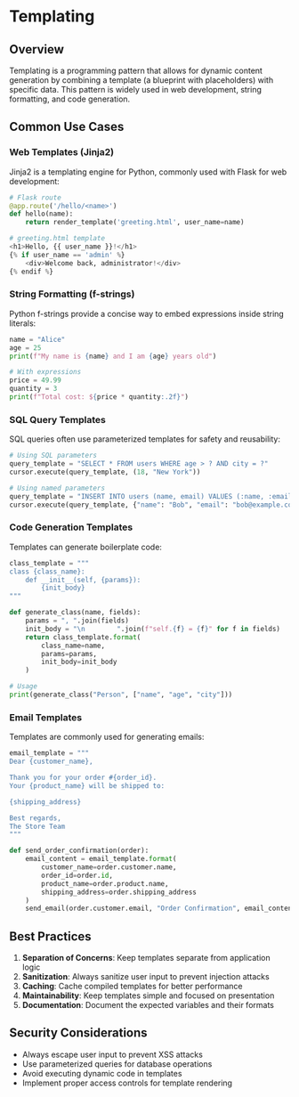 
# Templating

## Overview

Templating is a programming pattern that allows for dynamic content generation by combining a template (a blueprint with placeholders) with specific data. This pattern is widely used in web development, string formatting, and code generation.

## Common Use Cases

### Web Templates (Jinja2)

Jinja2 is a templating engine for Python, commonly used with Flask for web development:

```python
# Flask route
@app.route('/hello/<name>')
def hello(name):
    return render_template('greeting.html', user_name=name)

# greeting.html template
<h1>Hello, {{ user_name }}!</h1>
{% if user_name == 'admin' %}
    <div>Welcome back, administrator!</div>
{% endif %}
```

### String Formatting (f-strings)

Python f-strings provide a concise way to embed expressions inside string literals:

```python
name = "Alice"
age = 25
print(f"My name is {name} and I am {age} years old")

# With expressions
price = 49.99
quantity = 3
print(f"Total cost: ${price * quantity:.2f}")
```

### SQL Query Templates

SQL queries often use parameterized templates for safety and reusability:

```python
# Using SQL parameters
query_template = "SELECT * FROM users WHERE age > ? AND city = ?"
cursor.execute(query_template, (18, "New York"))

# Using named parameters
query_template = "INSERT INTO users (name, email) VALUES (:name, :email)"
cursor.execute(query_template, {"name": "Bob", "email": "bob@example.com"})
```

### Code Generation Templates

Templates can generate boilerplate code:

```python
class_template = """
class {class_name}:
    def __init__(self, {params}):
        {init_body}
"""

def generate_class(name, fields):
    params = ", ".join(fields)
    init_body = "\n        ".join(f"self.{f} = {f}" for f in fields)
    return class_template.format(
        class_name=name,
        params=params,
        init_body=init_body
    )

# Usage
print(generate_class("Person", ["name", "age", "city"]))
```

### Email Templates

Templates are commonly used for generating emails:

```python
email_template = """
Dear {customer_name},

Thank you for your order #{order_id}. 
Your {product_name} will be shipped to:

{shipping_address}

Best regards,
The Store Team
"""

def send_order_confirmation(order):
    email_content = email_template.format(
        customer_name=order.customer.name,
        order_id=order.id,
        product_name=order.product.name,
        shipping_address=order.shipping_address
    )
    send_email(order.customer.email, "Order Confirmation", email_content)
```

## Best Practices

1. **Separation of Concerns**: Keep templates separate from application logic
2. **Sanitization**: Always sanitize user input to prevent injection attacks
3. **Caching**: Cache compiled templates for better performance
4. **Maintainability**: Keep templates simple and focused on presentation
5. **Documentation**: Document the expected variables and their formats

## Security Considerations

- Always escape user input to prevent XSS attacks
- Use parameterized queries for database operations
- Avoid executing dynamic code in templates
- Implement proper access controls for template rendering
